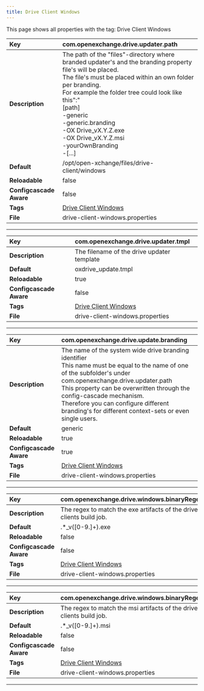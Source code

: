 ```yaml
---
title: Drive Client Windows
---
```


This page shows all properties with the tag: Drive Client Windows

| __Key__ | com.openexchange.drive.updater.path |
|:----------------|:--------|
| __Description__ | The path of the "files"-directory where branded updater's and the branding property file's will be placed.<br>The file's must be placed within an own folder per branding.<br>For example the folder tree could look like this":"<br>[path]<br>    -generic<br>        -generic.branding<br>        -OX Drive_vX.Y.Z.exe<br>        -OX Drive_vX.Y.Z.msi<br>    -yourOwnBranding<br>        -[...]<br> |
| __Default__ | /opt/open-xchange/files/drive-client/windows |
| __Reloadable__ | false |
| __Configcascade Aware__ | false |
| __Tags__ | <a href="https://documentation.open-xchange.com/latest/middleware/configuration/tags/Drive_Client_Windows.html">Drive Client Windows</a> |
| __File__ | drive-client-windows.properties |

---
| __Key__ | com.openexchange.drive.updater.tmpl |
|:----------------|:--------|
| __Description__ | The filename of the drive updater template<br> |
| __Default__ | oxdrive_update.tmpl |
| __Reloadable__ | true |
| __Configcascade Aware__ | false |
| __Tags__ | <a href="https://documentation.open-xchange.com/latest/middleware/configuration/tags/Drive_Client_Windows.html">Drive Client Windows</a> |
| __File__ | drive-client-windows.properties |

---
| __Key__ | com.openexchange.drive.update.branding |
|:----------------|:--------|
| __Description__ | The name of the system wide drive branding identifier<br>This name must be equal to the name of one of the subfolder's under com.openexchange.drive.updater.path<br>This property can be overwritten through the config-cascade mechanism. <br>Therefore you can configure different branding's for different context-sets or even single users.<br> |
| __Default__ | generic |
| __Reloadable__ | true |
| __Configcascade Aware__ | true |
| __Tags__ | <a href="https://documentation.open-xchange.com/latest/middleware/configuration/tags/Drive_Client_Windows.html">Drive Client Windows</a> |
| __File__ | drive-client-windows.properties |

---
| __Key__ | com.openexchange.drive.windows.binaryRegex.exe |
|:----------------|:--------|
| __Description__ | The regex to match the exe artifacts of the drive clients build job.<br> |
| __Default__ | .\*_v([0-9.]+).exe |
| __Reloadable__ | false |
| __Configcascade Aware__ | false |
| __Tags__ | <a href="https://documentation.open-xchange.com/latest/middleware/configuration/tags/Drive_Client_Windows.html">Drive Client Windows</a> |
| __File__ | drive-client-windows.properties |

---
| __Key__ | com.openexchange.drive.windows.binaryRegex.msi |
|:----------------|:--------|
| __Description__ | The regex to match the msi artifacts of the drive clients build job.<br> |
| __Default__ | .\*_v([0-9.]+).msi |
| __Reloadable__ | false |
| __Configcascade Aware__ | false |
| __Tags__ | <a href="https://documentation.open-xchange.com/latest/middleware/configuration/tags/Drive_Client_Windows.html">Drive Client Windows</a> |
| __File__ | drive-client-windows.properties |

---

